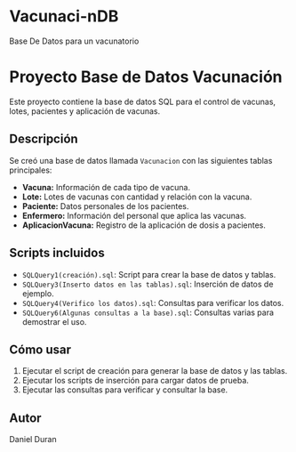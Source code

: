 # Vacunaci-nDB
Base De Datos para un vacunatorio

# Proyecto Base de Datos Vacunación

Este proyecto contiene la base de datos SQL para el control de vacunas, lotes, pacientes y aplicación de vacunas.

## Descripción

Se creó una base de datos llamada `Vacunacion` con las siguientes tablas principales:

- **Vacuna:** Información de cada tipo de vacuna.
- **Lote:** Lotes de vacunas con cantidad y relación con la vacuna.
- **Paciente:** Datos personales de los pacientes.
- **Enfermero:** Información del personal que aplica las vacunas.
- **AplicacionVacuna:** Registro de la aplicación de dosis a pacientes.

## Scripts incluidos

- `SQLQuery1(creación).sql`: Script para crear la base de datos y tablas.
- `SQLQuery3(Inserto datos en las tablas).sql`: Inserción de datos de ejemplo.
- `SQLQuery4(Verifico los datos).sql`: Consultas para verificar los datos.
- `SQLQuery6(Algunas consultas a la base).sql`: Consultas varias para demostrar el uso.

## Cómo usar

1. Ejecutar el script de creación para generar la base de datos y las tablas.
2. Ejecutar los scripts de inserción para cargar datos de prueba.
3. Ejecutar las consultas para verificar y consultar la base.

## Autor

Daniel Duran
